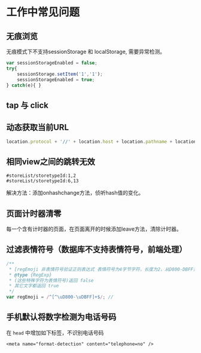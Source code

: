 # 工作中常见问题
## 无痕浏览
无痕模式下不支持sessionStorage 和 localStorage, 需要异常检测。
```javascript
var sessionStorageEnabled = false;
try{
    sessionStorage.setItem('1','1');
    sessionStorageEnabled = true;
} catch(e){ }
```
## tap 与 click

## 动态获取当前URL
```javascript
location.protocol + '//' + location.host + location.pathname + location.hash
```
## 相同view之间的跳转无效
```
#storeList/storetypeId:1,2
#storeList/storetypeId:6,13
```
解决方法：添加onhashchange方法，侦听hash值的变化。
## 页面计时器清零  
每一个含有计时器的页面，在页面离开的时候添加leave方法，清除计时器。
## 过滤表情符号（数据库不支持表情符号，前端处理）
```javascript
/**
 * [regEmoji 非表情符号验证正则表达式 表情符号为4字节字符，长度为2，从D800-DBFF开头的]
 * @type {RegExp}
 * (这些特殊字符为表情符号)返回 false
 * 其它文字都返回 true
 */
var regEmoji = /^[^\uD800-\uDBFF]+$/; //
```
## 手机默认将数字检测为电话号码
在 `head` 中增加如下标签，不识别电话号码
```
<meta name="format-detection" content="telephone=no" />
```
